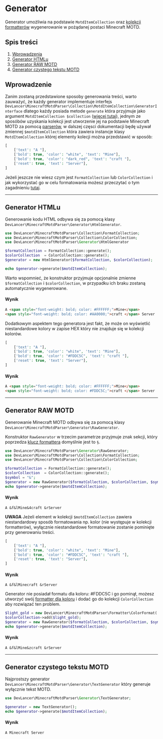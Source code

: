 # Generator
Generator umożliwia na podstawie `MotdItemCollection` oraz [kolekcji formatterów](formetter.md) wygenerowanie w pożądanej postaci Minecraft MOTD.

## Spis treści
1. [Wprowadzenia](generator.md#wprowadzenie)
2. [Generator HTMLu](generator.md#generator-htmlu)
3. [Generator RAW MOTD](generator.md#generator-raw-motd)
4. [Generator czystego tekstu MOTD](generator.md#generator-czystego-tekstu-motd)

## Wprowadzenie
Zanim zostaną przedstawione sposoby generowania treści, warto zauważyć, że każdy generator implementuje interfejs 
`DevLancer\MinecraftMotdParser\Collection\MotdItemCollection\GeneratorInterface` dlatego każdy posiada metode `generate` która
przyjmuje jako argument `MotdItemCollection $collection` ([więcej tutaj](motdcollection.md)), jednym ze sposóbów uzyskania kolekcji
jest utworzenie jej na podstawie Minecraft MOTD za pomocą [parserów](parser.md), w dalszej częsci dokumentacji będę używał
zmiennej `$motdItemCollection` która zawiera instancje klasy `MotdItemCollection` której elementy kolecji można przedstawić w sposób:
```php
[
    ['text': "A "],
    ['bold': true, 'color': "white", 'text': "Mine"],
    ['bold': true, 'color': "dark_red", 'text': "craft "],
    ['reset': true, 'text': "Server"],
]
```
Jeżeli jeszcze nie wiesz czym jest `FormatCollection` lub `ColorCollection` i jak wykorzystać go w celu formatowania możesz przeczytać o tym zagadnieniu [tutaj](formetter.md).

---

## Generator HTMLu
Generowanie kodu HTML odbywa się za pomocą klasy `DevLancer\MinecraftMotdParser\Generator\HtmlGenerator`.
```php
use DevLancer\MinecraftMotdParser\Collection\FormatCollection;
use DevLancer\MinecraftMotdParser\Collection\ColorCollection;
use DevLancer\MinecraftMotdParser\Generator\HtmlGenerator

$formatCollection = FormatCollection::generate();
$colorCollection  = ColorCollection::generate();
$generator = new HtmlGenerator($formatCollection, $colorCollection);

echo $generator->generate($motdItemCollection); 
```
Warto wspomnieć, że konstruktor przyjmuje opcjonalnie zmienne `$formatCollection` i `$colorCollection`, w przypadku ich braku
zostaną automatycznie wygenerowane.

#### Wynik
```html
A <span style="font-weight: bold; color: #FFFFFF;">Mine</span>
<span style="font-weight: bold; color: #AA0000;">craft </span> Server
```
Dodatkowym aspektem tego generatora jest fakt, że może on wyświetlić niestandardowe kolory w zapise HEX który nie znajduje się w kolekcji kolorów.
```php
[
    ['text': "A "],
    ['bold': true, 'color': "white", 'text': "Mine"],
    ['bold': true, 'color': "#FDDC5C", 'text': "craft "],
    ['reset': true, 'text': "Server"],
]
```

#### Wynik
```html
A <span style="font-weight: bold; color: #FFFFFF;">Mine</span>
<span style="font-weight: bold; color: #FDDC5C;">craft </span> Server
```

---

## Generator RAW MOTD
Generowanie Minecraft MOTD odbywa się za pomocą klasy `DevLancer\MinecraftMotdParser\Generator\RawGenerator`.

Konstruktor `RawGenerator` w trzecim parametrze przyjmuje znak sekcji, który poprzedza [klucz formattera](formetter.md#podstawowy-formatter)
domyślnie jest to `§`.

```php
use DevLancer\MinecraftMotdParser\Generator\RawGenerator;
use DevLancer\MinecraftMotdParser\Collection\FormatCollection;
use DevLancer\MinecraftMotdParser\Collection\ColorCollection;

$formatCollection = FormatCollection::generate();
$colorCollection  = ColorCollection::generate();
$symbol = "&";
$generator = new RawGenerator($formatCollection, $colorCollection, $symbol);
echo $generator->generate($motdItemCollection);
```

#### Wynik
```text
A &f&lMine&4craft &rServer
```

**UWAGA** Jeżeli element w kolekcji `$motdItemCollection` zawiera niestandardowy sposób formatowania np. kolor (nie występuje w kolekcji formatterów), wyłącznie niestandardowe formatowanie zostanie pominięte przy generowaniu treści.

```php
[
    ['text': "A "],
    ['bold': true, 'color': "white", 'text': "Mine"],
    ['bold': true, 'color': "#FDDC5C", 'text': "craft "],
    ['reset': true, 'text': "Server"],
]
```

#### Wynik
```text
A &f&lMinecraft &rServer
```
Generator nie posiadał formatu dla koloru: #FDDC5C i go pominął, możesz utworzyć swój [formatter dla koloru](formetter.md#gotowa-implementacja-kolorowego-formattera) i dodać go do kolekcji `ColorCollection` aby rozwiązać ten problem.
```php
$light_gold = new DevLancer\MinecraftMotdParser\Formatter\ColorFormat('z', 'light_gold', '#FDDC5C');
$colorCollection->add($light_gold);
$generator = new RawGenerator($formatCollection, $colorCollection, $symbol);
echo $generator->generate($motdItemCollection);
```

#### Wynik
```text
A &f&lMine&zcraft &rServer
```

---

## Generator czystego tekstu MOTD
Najprostszy generator `DevLancer\MinecraftMotdParser\Generator\TextGenerator` który generuje wyłącznie tekst MOTD.

```php
use DevLancer\MinecraftMotdParser\Generator\TextGenerator;

$generator = new TextGenerator();
echo $generator->generate($motdItemCollection);
```

#### Wynik
```text
A Minecraft Server
```